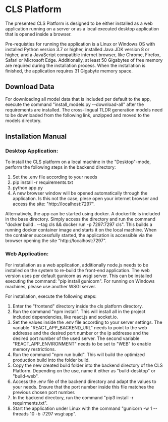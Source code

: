 # CLS Platform

The presented CLS Platform is designed to be either installed as a web application running on a server or as a local executed desktop application that is opened inside a browser.

Pre-requisties for running the application is a Linux or Windows OS with installed Python version 3.7 or higher, installed Java JDK version 8 or higher, and a JavaScript compatible internet browser, like Chrome, Firefox, Safari or Microsoft Edge. Additionally, at least 50 Gigabytes of free memory are required during the installation process. When the installation is finished, the application requires 31 Gigabyte memory space.

## Download Data

For downloading all model data that is included per default to the app, execute the command "install_models.py --download-all" after the requirements are installed. The cross-lingual TLDR generation models need to be downloaded from the following link, unzipped and moved to the models directory.

## Installation Manual

### Desktop Application:

To install the CLS platform on a local machine in the "Desktop"-mode, perform the following steps in the backend directory:

1. Set the .env file according to your needs
2. pip install -r requirements.txt
3. python app.py
4. A new browser window will be opened automatically through the application. Is this not the case, plese open your internet browser and access the site: "http://localhost:7297".

Alternatively, the app can be started using docker. A dockerfile is included in the base directory. Simply access the directory and run the command "docker build . --tag cls \&\& docker run -p 7297:7297 cls". This builds a running docker container image and starts it on the local machine. When the container successfully started, the application is accessible via the browser opening the site "http://localhost:7297".

### Web Application:

For installation as a web application, additionally node.js needs to be installed on the system to re-build the front-end application. The web version uses per default gunicorn as wsgi server. This can be installed executing the command: "pip install gunicorn". For running on Windows machines, please use another WSGI server.

For installation, execute the following steps:

1. Enter the "frontend" directory inside the cls platform directory.
2. Run the command "npm install". This will install all in the project included dependencies, like react.js and socket.io.
3. Set the values inside the .env file according to your server settings. The variable "REACT_APP_BACKEND_URL" needs to point to the web addresse and the desired port number or the ip addresse and the desired port number of the used server. The second variable "REACT_APP_ENVIRONMENT" needs to be set to "WEB" to enable memory restrictions.
4. Run the command "npm run build". This will build the optimized production build into the folder build.
5. Copy the new created build folder into the backend directory of the CLS Platform. Depending on the use, name it either as "build-desktop" or "build-web".
6. Access the .env file of the backend directory and adapt the values to your needs. Ensure that the port number inside this file matches the previous chosen port number.
7. In the backend directory, run the command "pip3 install -r requirments.txt".
8. Start the application under Linux with the command "gunicorn -w 1 --threads 10 -b :7297 wsgi:app".
